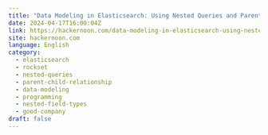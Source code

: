 ```yaml
---
title: "Data Modeling in Elasticsearch: Using Nested Queries and Parent-Child Relationships"
date: 2024-04-17T16:00:04Z
link: https://hackernoon.com/data-modeling-in-elasticsearch-using-nested-queries-and-parent-child-relationships?source=rss&utm_medium=RSS&utm_source=news.12bit.vn
site: hackernoon.com
language: English
category:
  - elasticsearch
  - rockset
  - nested-queries
  - parent-child-relationship
  - data-modeling
  - programming
  - nested-field-types
  - good-company
draft: false
---
```

